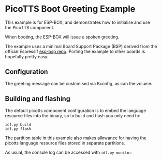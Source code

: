 # PicoTTS Boot Greeting Example

This example is for ESP-BOX, and demonstrates how to initialise and use the PicoTTS component.

When booting, the ESP-BOX will issue a spoken greeting.

The example uses a minimal Board Support Package (BSP) derived from the official Espressif [esp-bsp repo](https://github.com/espressif/esp-bsp/tree/master/bsp/esp-box). Porting the example to other boards is hopefully pretty easy.

## Configuration

The greeting message can be customised via Kconfig, as can the volume.

## Building and flashing

The default picotts component configuration is to embed the language resource files into the binary, so to build and flash you only need to:

```
idf.py build
idf.py flash
```

The partition table in this example also makes allowance for having the picotts language resource files stored in separate partitions.

As usual, the console log can be accessed with `idf.py monitor`.
